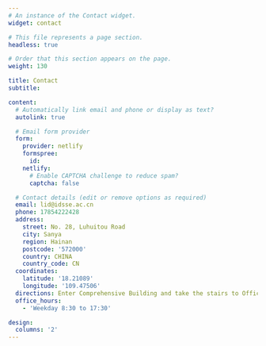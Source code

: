 ```yaml
---
# An instance of the Contact widget.
widget: contact

# This file represents a page section.
headless: true

# Order that this section appears on the page.
weight: 130

title: Contact
subtitle:

content:
  # Automatically link email and phone or display as text?
  autolink: true

  # Email form provider
  form:
    provider: netlify
    formspree:
      id:
    netlify:
      # Enable CAPTCHA challenge to reduce spam?
      captcha: false

  # Contact details (edit or remove options as required)
  email: lid@idsse.ac.cn
  phone: 17854222428
  address:
    street: No. 28, Luhuitou Road
    city: Sanya
    region: Hainan
    postcode: '572000'
    country: CHINA
    country_code: CN
  coordinates:
    latitude: '18.21089'
    longitude: '109.47506'
  directions: Enter Comprehensive Building and take the stairs to Office 509 on Floor 5
  office_hours:
    - 'Weekday 8:30 to 17:30'

design:
  columns: '2'
---
```

